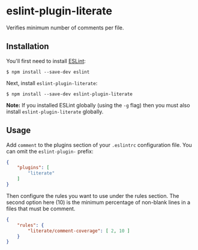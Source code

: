 # eslint-plugin-literate

Verifies minimum number of comments per file.

## Installation

You'll first need to install [ESLint](http://eslint.org):

```
$ npm install --save-dev eslint
```

Next, install `eslint-plugin-literate`:

```
$ npm install --save-dev eslint-plugin-literate
```

**Note:** If you installed ESLint globally (using the `-g` flag) then you must also install `eslint-plugin-literate` globally.

## Usage

Add `comment` to the plugins section of your `.eslintrc` configuration file. You can omit the `eslint-plugin-` prefix:

```json
{
    "plugins": [
        "literate"
    ]
}
```


Then configure the rules you want to use under the rules section.  The second option here (10) is the minimum percentage of non-blank lines in a files that must be comment.

```json
{
    "rules": {
        "literate/comment-coverage": [ 2, 10 ]
    }
}
```
